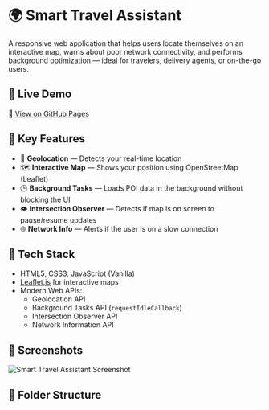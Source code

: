 # 🌍 Smart Travel Assistant

A responsive web application that helps users locate themselves on an interactive map, warns about poor network connectivity, and performs background optimization — ideal for travelers, delivery agents, or on-the-go users.

## 🚀 Live Demo

🔗 [View on GitHub Pages](file:///C:/Users/My/Desktop/BackgroundTasksApI/task.html)

## 🧠 Key Features

- 📍 **Geolocation** — Detects your real-time location
- 🗺️ **Interactive Map** — Shows your position using OpenStreetMap (Leaflet)
- 🕒 **Background Tasks** — Loads POI data in the background without blocking the UI
- 👁️ **Intersection Observer** — Detects if map is on screen to pause/resume updates
- 🌐 **Network Info** — Alerts if the user is on a slow connection

## 🔧 Tech Stack

- HTML5, CSS3, JavaScript (Vanilla)
- [Leaflet.js](https://leafletjs.com) for interactive maps
- Modern Web APIs:
  - Geolocation API
  - Background Tasks API (`requestIdleCallback`)
  - Intersection Observer API
  - Network Information API

## 📸 Screenshots

![Smart Travel Assistant Screenshot](screenshot.png) <!-- Add your own screenshot if you want -->

## 📁 Folder Structure


